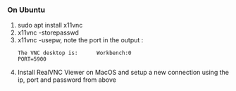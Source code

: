 ### On Ubuntu
1. sudo apt install x11vnc
1. x11vnc -storepasswd
1. x11vnc -usepw, note the port in the output : 
    ```
    The VNC desktop is:      Workbench:0
    PORT=5900
    ```
1. Install RealVNC Viewer on MacOS and setup a new connection using the ip, port and password from above
